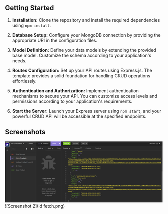 ## Getting Started

1. **Installation:** Clone the repository and install the required dependencies using `npm install`.

2. **Database Setup:** Configure your MongoDB connection by providing the appropriate URI in the configuration files.

3. **Model Definition:** Define your data models by extending the provided base model. Customize the schema according to your application's needs.

4. **Routes Configuration:** Set up your API routes using Express.js. The template provides a solid foundation for handling CRUD operations effortlessly.

5. **Authentication and Authorization:** Implement authentication mechanisms to secure your API. You can customize access levels and permissions according to your application's requirements.

6. **Start the Server:** Launch your Express server using `npm start`, and your powerful CRUD API will be accessible at the specified endpoints.

## Screenshots

![Screenshot 1](img11.png)
![Screenshot 2](id fetch.png)
